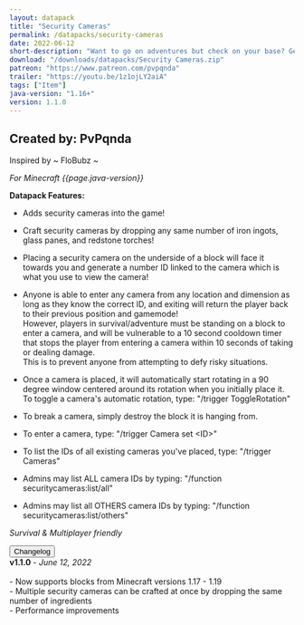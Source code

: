 ```yaml
---
layout: datapack
title: "Security Cameras"
permalink: /datapacks/security-cameras
date: 2022-06-12
short-description: "Want to go on adventures but check on your base? Get security cameras."
download: "/downloads/datapacks/Security Cameras.zip"
patreon: "https://www.patreon.com/pvpqnda"
trailer: "https://youtu.be/1z1ojLY2aiA"
tags: ["Item"]
java-version: "1.16+"
version: 1.1.0
---
```

Created by: PvPqnda
-
Inspired by ~ FloBubz ~

*For Minecraft {{page.java-version}}*

**Datapack Features:**

- Adds security cameras into the game!

- Craft security cameras by dropping any same number of iron ingots, glass panes, and redstone torches!

- Placing a security camera on the underside of a block will face it towards you and generate a number ID linked to the camera which is what you use to view the camera!

- Anyone is able to enter any camera from any location and dimension as long as they know the correct ID, and exiting will return the player back to their previous position and gamemode!<br>
However, players in survival/adventure must be standing on a block to enter a
camera, and will be vulnerable to a 10 second cooldown timer that stops the player from entering a camera within 10 seconds of taking or dealing damage.<br>
This is to prevent anyone from attempting to defy risky situations.

- Once a camera is placed, it will automatically start rotating in a 90 degree window centered around its rotation when you initially place it. To toggle a camera's automatic rotation, type: "/trigger ToggleRotation"

- To break a camera, simply destroy the block it is hanging from.

- To enter a camera, type: "/trigger Camera set \<ID>"

- To list the IDs of all existing cameras you've placed, type: "/trigger Cameras"

- Admins may list ALL camera IDs by typing: "/function securitycameras:list/all"

- Admins may list all OTHERS camera IDs by typing: "/function securitycameras:list/others"

*Survival & Multiplayer friendly*

<div id="accordion">
  <div class="card">
        <button class="card-header mb-0 btn btn-link text-decoration-none" data-toggle="collapse" data-target="#changelog" aria-expanded="false" aria-controls="changelog" id="changelogBtn">
           Changelog
        </button>
</div>

<div id="changelog" class="collapse" aria-labelledby="changelogBtn" data-parent="#accordion">
      <div class="card-body">
<b>v1.1.0</b> - <em>June 12, 2022</em><br>
<br>
- Now supports blocks from Minecraft versions 1.17 - 1.19<br>
- Multiple security cameras can be crafted at once by dropping the same number of ingredients<br>
- Performance improvements<br>
      </div>
    </div>
  </div>